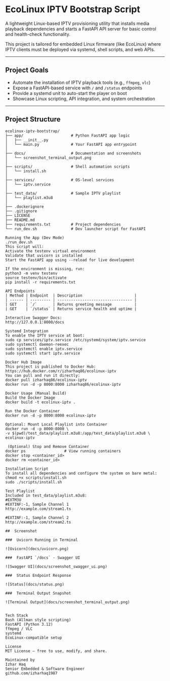 #  EcoLinux IPTV Bootstrap Script

A lightweight Linux-based IPTV provisioning utility that installs media playback dependencies and starts a FastAPI API server for basic control and health-check functionality.

This project is tailored for embedded Linux firmware (like EcoLinux) where IPTV clients must be deployed via systemd, shell scripts, and web APIs.

---

##  Project Goals

- Automate the installation of IPTV playback tools (e.g., `ffmpeg`, `vlc`)
- Expose a FastAPI-based service with `/` and `/status` endpoints
- Provide a systemd unit to auto-start the player on boot
- Showcase Linux scripting, API integration, and system orchestration

---

##  Project Structure

```text
ecolinux-iptv-bootstrap/
├── app/                     # Python FastAPI app logic
│   ├── __init__.py
│   └── main.py              # Your FastAPI app entrypoint
│
├── docs/                    # Documentation and screenshots
│   └── screenshot_terminal_output.png
│
├── scripts/                 # Shell automation scripts
│   └── install.sh
│
├── services/                # OS-level services
│   └── iptv.service
│
├── test_data/               # Sample IPTV playlist
│   └── playlist.m3u8
│
├── .dockerignore
├── .gitignore
├── LICENSE
├── README.md
├── requirements.txt         # Project dependencies
└── run_dev.sh               # Dev launcher script for FastAPI

Running the App (Dev Mode)
./run_dev.sh
This script will:
Activate the testenv virtual environment
Validate that uvicorn is installed
Start the FastAPI app using --reload for live development

If the environment is missing, run:
python3 -m venv testenv
source testenv/bin/activate
pip install -r requirements.txt

API Endpoints
| Method | Endpoint  | Description                       |
| ------ | --------- | --------------------------------- |
| GET    | `/`       | Returns greeting message          |
| GET    | `/status` | Returns service health and uptime |

Interactive Swagger Docs:
http://127.0.0.1:8000/docs

Systemd Integration
To enable the IPTV service at boot:
sudo cp services/iptv.service /etc/systemd/system/iptv.service
sudo systemctl daemon-reexec
sudo systemctl enable iptv.service
sudo systemctl start iptv.service

Docker Hub Image
This project is published to Docker Hub:
https://hub.docker.com/r/izharhaq86/ecolinux-iptv
You can pull and run it directly:
docker pull izharhaq86/ecolinux-iptv
docker run -d -p 8000:8000 izharhaq86/ecolinux-iptv

Docker Usage (Manual Build)
Build the Docker Image
docker build -t ecolinux-iptv .

Run the Docker Container
docker run -d -p 8000:8000 ecolinux-iptv

Optional: Mount Local Playlist into Container
docker run -d -p 8000:8000 \
-v $(pwd)/test_data/playlist.m3u8:/app/test_data/playlist.m3u8 \
ecolinux-iptv

 (Optional) Stop and Remove Container
docker ps                 # View running containers
docker stop <container_id>
docker rm <container_id>

Installation Script
To install all dependencies and configure the system on bare metal:
chmod +x scripts/install.sh
sudo ./scripts/install.sh

Test Playlist
Included in test_data/playlist.m3u8:
#EXTM3U
#EXTINF:-1, Sample Channel 1
http://example.com/stream1.ts

#EXTINF:-1, Sample Channel 2
http://example.com/stream2.ts

##  Screenshot

###  Uvicorn Running in Terminal

![Uvicorn](docs/uvicorn.png)

###  FastAPI `/docs` - Swagger UI

![Swagger UI](docs/screenshot_swagger_ui.png)

###  Status Endpoint Response

![Status](docs/status.png)

###  Terminal Output Snapshot

![Terminal Output](docs/screenshot_terminal_output.png)
 

Tech Stack
Bash (Allman style scripting)
FastAPI (Python 3.12)
ffmpeg / VLC
systemd
EcoLinux-compatible setup

License
MIT License — free to use, modify, and share.

Maintained by
Izhar Haq
Senior Embedded & Software Engineer
github.com/izharhaq1987


